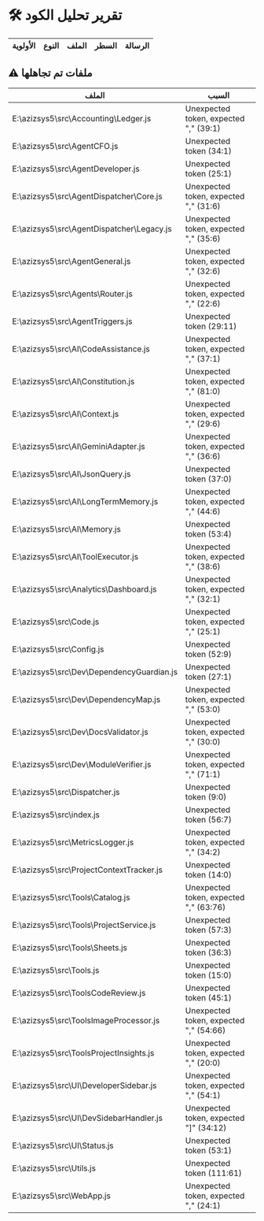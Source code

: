# 🛠️ تقرير تحليل الكود

| الأولوية | النوع | الملف | السطر | الرسالة |
|----------|-------|-------|--------|----------|

## ⚠️ ملفات تم تجاهلها

| الملف | السبب |
|-------|--------|
| E:\azizsys5\src\Accounting\Ledger.js | Unexpected token, expected "," (39:1) |
| E:\azizsys5\src\AgentCFO.js | Unexpected token (34:1) |
| E:\azizsys5\src\AgentDeveloper.js | Unexpected token (25:1) |
| E:\azizsys5\src\AgentDispatcher\Core.js | Unexpected token, expected "," (31:6) |
| E:\azizsys5\src\AgentDispatcher\Legacy.js | Unexpected token, expected "," (35:6) |
| E:\azizsys5\src\AgentGeneral.js | Unexpected token, expected "," (32:6) |
| E:\azizsys5\src\Agents\Router.js | Unexpected token, expected "," (22:6) |
| E:\azizsys5\src\AgentTriggers.js | Unexpected token (29:11) |
| E:\azizsys5\src\AI\CodeAssistance.js | Unexpected token, expected "," (37:1) |
| E:\azizsys5\src\AI\Constitution.js | Unexpected token, expected "," (81:0) |
| E:\azizsys5\src\AI\Context.js | Unexpected token, expected "," (29:6) |
| E:\azizsys5\src\AI\GeminiAdapter.js | Unexpected token, expected "," (36:6) |
| E:\azizsys5\src\AI\JsonQuery.js | Unexpected token (37:0) |
| E:\azizsys5\src\AI\LongTermMemory.js | Unexpected token, expected "," (44:6) |
| E:\azizsys5\src\AI\Memory.js | Unexpected token (53:4) |
| E:\azizsys5\src\AI\ToolExecutor.js | Unexpected token, expected "," (38:6) |
| E:\azizsys5\src\Analytics\Dashboard.js | Unexpected token, expected "," (32:1) |
| E:\azizsys5\src\Code.js | Unexpected token, expected "," (25:1) |
| E:\azizsys5\src\Config.js | Unexpected token (52:9) |
| E:\azizsys5\src\Dev\DependencyGuardian.js | Unexpected token (27:1) |
| E:\azizsys5\src\Dev\DependencyMap.js | Unexpected token, expected "," (53:0) |
| E:\azizsys5\src\Dev\DocsValidator.js | Unexpected token, expected "," (30:0) |
| E:\azizsys5\src\Dev\ModuleVerifier.js | Unexpected token, expected "," (71:1) |
| E:\azizsys5\src\Dispatcher.js | Unexpected token (9:0) |
| E:\azizsys5\src\index.js | Unexpected token (56:7) |
| E:\azizsys5\src\MetricsLogger.js | Unexpected token, expected "," (34:2) |
| E:\azizsys5\src\ProjectContextTracker.js | Unexpected token (14:0) |
| E:\azizsys5\src\Tools\Catalog.js | Unexpected token, expected "," (63:76) |
| E:\azizsys5\src\Tools\ProjectService.js | Unexpected token (57:3) |
| E:\azizsys5\src\Tools\Sheets.js | Unexpected token (36:3) |
| E:\azizsys5\src\Tools.js | Unexpected token (15:0) |
| E:\azizsys5\src\ToolsCodeReview.js | Unexpected token (45:1) |
| E:\azizsys5\src\ToolsImageProcessor.js | Unexpected token, expected "," (54:66) |
| E:\azizsys5\src\ToolsProjectInsights.js | Unexpected token, expected "," (20:0) |
| E:\azizsys5\src\UI\DeveloperSidebar.js | Unexpected token, expected "," (54:1) |
| E:\azizsys5\src\UI\DevSidebarHandler.js | Unexpected token, expected "]" (34:12) |
| E:\azizsys5\src\UI\Status.js | Unexpected token (53:1) |
| E:\azizsys5\src\Utils.js | Unexpected token (111:61) |
| E:\azizsys5\src\WebApp.js | Unexpected token, expected "," (24:1) |

